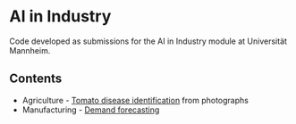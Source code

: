 # AI in Industry
Code developed as submissions for the AI in Industry module at Universität Mannheim.

## Contents
- Agriculture - [Tomato disease identification](/Tomato%20diseases.ipynb) from photographs
- Manufacturing - [Demand forecasting](/Demand%20forecasting.ipynb)
